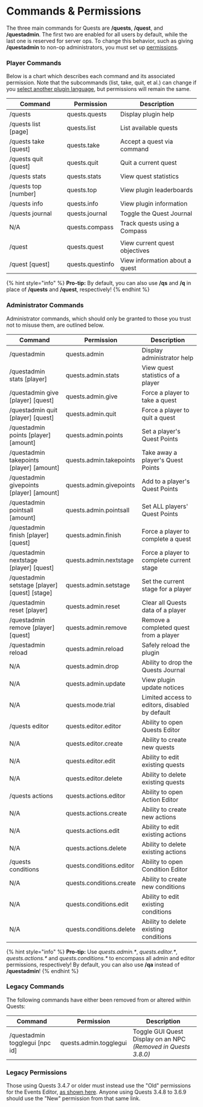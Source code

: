 # Commands & Permissions

The three main commands for Quests are **/quests**, **/quest**, and **/questadmin**. The first two are enabled for all users by default, while the last one is reserved for server ops. To change this behavior, such as giving **/questadmin** to non-op administrators, you must set up [permissions](https://bukkit.gamepedia.com/Understanding\_Permissions).

### Player Commands

Below is a chart which describes each command and its associated permission. Note that the subcommands (list, take, quit, et al.) can change if you [select another plugin language](https://pikamug.gitbook.io/quests/casual/translations), but permissions will remain the same.

| Command               | Permission       | Description                    |
| --------------------- | ---------------- | ------------------------------ |
| /quests               | quests.quests    | Display plugin help            |
| /quests list \[page]  | quests.list      | List available quests          |
| /quests take \[quest] | quests.take      | Accept a quest via command     |
| /quests quit \[quest] | quests.quit      | Quit a current quest           |
| /quests stats         | quests.stats     | View quest statistics          |
| /quests top \[number] | quests.top       | View plugin leaderboards       |
| /quests info          | quests.info      | View plugin information        |
| /quests journal       | quests.journal   | Toggle the Quest Journal       |
| N/A                   | quests.compass   | Track quests using a Compass   |
|                       |                  |                                |
| /quest                | quests.quest     | View current quest objectives  |
| /quest \[quest]       | quests.questinfo | View information about a quest |

{% hint style="info" %}
**Pro-tip:** By default, you can also use **/qs** and **/q** in place of **/quests** and **/quest**, respectively!
{% endhint %}

### Administrator Commands

Administrator commands, which should only be granted to those you trust not to misuse them, are outlined below.

| Command                                          | Permission               | Description                                    |
| ------------------------------------------------ | ------------------------ | ---------------------------------------------- |
| /questadmin                                      | quests.admin             | Display administrator help                     |
| /questadmin stats \[player]                      | quests.admin.stats       | View quest statistics of a player              |
| /questadmin give \[player] \[quest]              | quests.admin.give        | Force a player to take a quest                 |
| /questadmin quit \[player] \[quest]              | quests.admin.quit        | Force a player to quit a quest                 |
| /questadmin points \[player] \[amount]           | quests.admin.points      | Set a player's Quest Points                    |
| /questadmin takepoints \[player] \[amount]       | quests.admin.takepoints  | Take away a player's Quest Points              |
| /questadmin givepoints \[player] \[amount]       | quests.admin.givepoints  | Add to a player's Quest Points                 |
| /questadmin pointsall \[amount]                  | quests.admin.pointsall   | Set ALL players' Quest Points                  |
| /questadmin finish \[player] \[quest]            | quests.admin.finish      | Force a player to complete a quest             |
| /questadmin nextstage \[player] \[quest]         | quests.admin.nextstage   | Force a player to complete current stage       |
| /questadmin setstage \[player] \[quest] \[stage] | quests.admin.setstage    | Set the current stage for a player             |
| /questadmin reset \[player]                      | quests.admin.reset       | Clear all Quests data of a player              |
| /questadmin remove \[player] \[quest]            | quests.admin.remove      | Remove a completed quest from a player         |
| /questadmin reload                               | quests.admin.reload      | Safely reload the plugin                       |
| N/A                                              | quests.admin.drop        | Ability to drop the Quests Journal             |
| N/A                                              | quests.admin.update      | View plugin update notices                     |
| N/A                                              | quests.mode.trial        | Limited access to editors, disabled by default |
| /quests editor                                   | quests.editor.editor     | Ability to open Quests Editor                  |
| N/A                                              | quests.editor.create     | Ability to create new quests                   |
| N/A                                              | quests.editor.edit       | Ability to edit existing quests                |
| N/A                                              | quests.editor.delete     | Ability to delete existing quests              |
| /quests actions                                  | quests.actions.editor    | Ability to open Action Editor                  |
| N/A                                              | quests.actions.create    | Ability to create new actions                  |
| N/A                                              | quests.actions.edit      | Ability to edit existing actions               |
| N/A                                              | quests.actions.delete    | Ability to delete existing actions             |
| /quests conditions                               | quests.conditions.editor | Ability to open Condition Editor               |
| N/A                                              | quests.conditions.create | Ability to create new conditions               |
| N/A                                              | quests.conditions.edit   | Ability to edit existing conditions            |
| N/A                                              | quests.conditions.delete | Ability to delete existing conditions          |

{% hint style="info" %}
**Pro-tip:** Use _quests.admin.\*_, _quests.editor.\*_, _quests.actions.\*_ and _quests.conditions.\*_ to encompass all admin and editor permissions, respectively! By default, you can also use **/qa** instead of **/questadmin**!
{% endhint %}

### Legacy Commands

The following commands have either been removed from or altered within Quests:

| Command                         | Permission             | Description                                                    |
| ------------------------------- | ---------------------- | -------------------------------------------------------------- |
| /questadmin togglegui \[npc id] | quests.admin.togglegui | Toggle GUI Quest Display on an NPC _(Removed in Quests 3.8.0)_ |

### Legacy Permissions

Those using Quests 3.4.7 or older must instead use the "Old" permissions for the Events Editor, [as shown here](https://pastebin.com/tcYBebK5). Anyone using Quests 3.4.8 to 3.6.9 should use the "New" permission from that same link.
